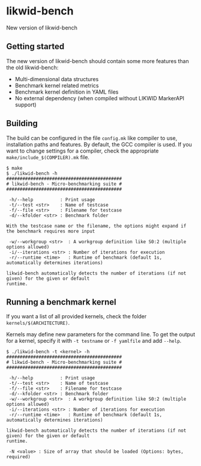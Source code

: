 # likwid-bench

New version of likwid-bench

## Getting started

The new version of likwid-bench should contain some more features than the old likwid-bench:
- Multi-dimensional data structures
- Benchmark kernel related metrics
- Benchmark kernel definition in YAML files
- No external dependency (when compiled without LIKWID MarkerAPI support)

## Building

The build can be configured in the file `config.mk` like compiler to use, installation paths and features. By default, the GCC compiler is used. If you want to change settings for a compiler, check the appropriate `make/include_$(COMPILER).mk` file.

```
$ make
$ ./likwid-bench -h
###########################################
# likwid-bench - Micro-benchmarking suite #
###########################################

 -h/--help          : Print usage
 -t/--test <str>    : Name of testcase
 -f/--file <str>    : Filename for testcase
 -d/--kfolder <str> : Benchmark folder

With the testcase name or the filename, the options might expand if the benchmark requires more input

 -w/--workgroup <str>  : A workgroup definition like S0:2 (multiple options allowed)
 -i/--iterations <str> : Number of iterations for execution
 -r/--runtime <time>   : Runtime of benchmark (default 1s, automatically determines iterations)

likwid-bench automatically detects the number of iterations (if not given) for the given or default
runtime.
```

## Running a benchmark kernel

If you want a list of all provided kernels, check the folder `kernels/$(ARCHITECTURE)`.

Kernels may define new parameters for the command line. To get the output for a kernel, specify it with `-t testname` or `-f yamlfile` and add `--help`.

```
$ ./likwid-bench -t <kernel> -h
###########################################
# likwid-bench - Micro-benchmarking suite #
###########################################

 -h/--help          : Print usage
 -t/--test <str>    : Name of testcase
 -f/--file <str>    : Filename for testcase
 -d/--kfolder <str> : Benchmark folder
 -w/--workgroup <str>  : A workgroup definition like S0:2 (multiple options allowed)
 -i/--iterations <str> : Number of iterations for execution
 -r/--runtime <time>   : Runtime of benchmark (default 1s, automatically determines iterations)

likwid-bench automatically detects the number of iterations (if not given) for the given or default
runtime.

 -N <value> : Size of array that should be loaded (Options: bytes, required)
```



